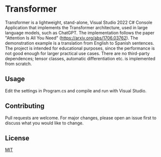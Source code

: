 # Transformer

Transformer is a lightweight, stand-alone, Visual Studio 2022 C# Console Application that implements the Transformer architecture, 
used in large language models, such as ChatGPT. The implementation follows the paper "Attention Is All You Need" (https://arxiv.org/abs/1706.03762). 
The demonstration example is a translation from English to Spanish sentences. 
The project is intended for educational purposes, since the performance is not good enough for larger practical use cases.
There are no third-party dependences; tensor classes, automatic differentiation etc. is implemented from scratch.

## Usage

Edit the settings in Program.cs and compile and run with Visual Studio. 

## Contributing

Pull requests are welcome. For major changes, please open an issue first
to discuss what you would like to change.

## License

[MIT](https://choosealicense.com/licenses/mit/)